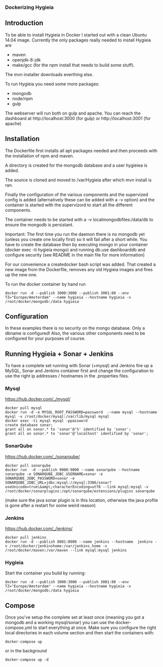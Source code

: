 ### Dockerizing Hygieia

## Introduction
To be able to install Hygieia in Docker I started out with a clean Ubuntu 14.04 image. Currently the only packages really needed to install Hygieia are

- maven
- openjdk-8-jdk
- make/gcc (for the npm install that needs to build some stuff).

The mvn installer downloads everthing else. 

To run  Hygieia you need some more packages:

* mongodb
* node/npm
* gulp

The webserver will run both on gulp and apache. You can reach the dashboard at http://localhost:3000 (for gulp) or http://localhost:3001 (for apache)

## Installation
The Dockerfile first installs all apt packages needed and then proceeds with the installation of npm and maven.

A directory is created for the mongodb database and a user hygieiea is added.

The source is cloned and moved to /var/Hygieia after which mvn install is ran.

Finally the configuration of the various components and the supervized config is added (alternatively these can be added with a -v option) and the container is started with the supervizord to start all the different components.

The container needs to be started with a -v localmongodbfiles:/data/db to ensure the mongodb is persistant.

Important: The first time you run the daemon there is no mongodb yet (unless you create one locally first) so it will fail after a short while. You have to create the database then by executing mongo in your container (docker exec -ti hygieia mongo) and running db.use dashboarddb and configure security (see README in the main file for more information)

For our convenience a createdocker bash script was added. That created a new image from the Dockerfile, removes any old Hygieia images and fires up the new one.

To run the docker container by hand run

    docker run -d --publish 3000:3000 --publish 3001:80 --env TZ="Europe/Amsterdam" --name hygieia --hostname hygieia -v /root/docker/mongodb:/data hygieia

## Configuration

In these examples there is no security on the mongo database. Only a dbname is configured! Also, the various other components need to be configured for your purposes of course. 


## Running Hygieia + Sonar + Jenkins
To have a complete set running with Sonar (+mysql) and Jenkins fire up a MySQL, Sonar and Jenkins container first and change the configuration to use the right ip addresses / hostnames in the .properties files.

### Mysql
https://hub.docker.com/_/mysql/

    docker pull mysql
    docker run -d -e MYSQL_ROOT_PASSWORD=password  --name mysql --hostname mysql -v /root/docker/mysql:/var/lib/mysql mysql
    docker exec -ti mysql mysql -ppassword
    create database sonar;
    grant all on sonar.* to 'sonar'@'%' identified by 'sonar';
    grant all on sonar.* to 'sonar'@'localhost' identified by 'sonar';

### SonarQube
https://hub.docker.com/_/sonarqube/

    docker pull sonarqube
    docker run  -d --publish 9000:9000 --name sonarqube --hostname sonarqube -e SONARQUBE_JDBC_USERNAME=sonar -e SONARQUBE_JDBC_PASSWORD=sonar -e SONARQUBE_JDBC_URL=jdbc:mysql://mysql:3306/sonar?useUnicode=true\&amp\;characterEncoding=utf8 --link mysql:mysql -v /root/docker/sonarplugins:/opt/sonarqube/extensions/plugins sonarqube

(make sure the java sonar plugin is in this location, otherwise the java profile is gone after a restart for some weird reason)

### Jenkins
https://hub.docker.com/_/jenkins/

    docker pull jenkins
    docker run -d --publish 8081:8080 --name jenkins --hostname  jenkins -v /root/docker/jenkinshome:/var/jenkins_home -v /root/docker/maven:/var/maven --link mysql:mysql jenkins 

### Hygieia
Start the container you build by running:

    docker run -d --publish 3000:3000 --publish 3001:80 --env TZ="Europe/Amsterdam" --name hygieia --hostname hygieia -v /root/docker/mongodb:/data hygieia

## Compose
Once you've setup the complete set at least once (meaning you got a mongodb and a working mysql/sonar) you can use the docker-compose.yml to start everything at once. Make sure you configure the right local directories in each volume section and then start the containers with:

    docker-compose up

or in the background

    docker-compose up -d
